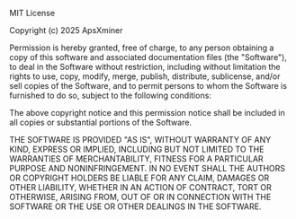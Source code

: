 MIT License

Copyright (c) 2025 ApsXminer

Permission is hereby granted, free of charge, to any person obtaining a copy
of this software and associated documentation files (the "Software"), to deal
in the Software without restriction, including without limitation the rights 
to use, copy, modify, merge, publish, distribute, sublicense, and/or sell 
copies of the Software, and to permit persons to whom the Software is 
furnished to do so, subject to the following conditions:

The above copyright notice and this permission notice shall be included in 
all copies or substantial portions of the Software.

THE SOFTWARE IS PROVIDED "AS IS", WITHOUT WARRANTY OF ANY KIND, EXPRESS OR 
IMPLIED, INCLUDING BUT NOT LIMITED TO THE WARRANTIES OF MERCHANTABILITY, 
FITNESS FOR A PARTICULAR PURPOSE AND NONINFRINGEMENT. IN NO EVENT SHALL THE 
AUTHORS OR COPYRIGHT HOLDERS BE LIABLE FOR ANY CLAIM, DAMAGES OR OTHER 
LIABILITY, WHETHER IN AN ACTION OF CONTRACT, TORT OR OTHERWISE, ARISING 
FROM, OUT OF OR IN CONNECTION WITH THE SOFTWARE OR THE USE OR OTHER DEALINGS 
IN THE SOFTWARE.
